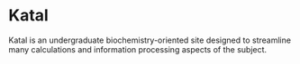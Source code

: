 # Katal

Katal is an undergraduate biochemistry-oriented site designed to streamline many calculations and information processing aspects of the subject.
